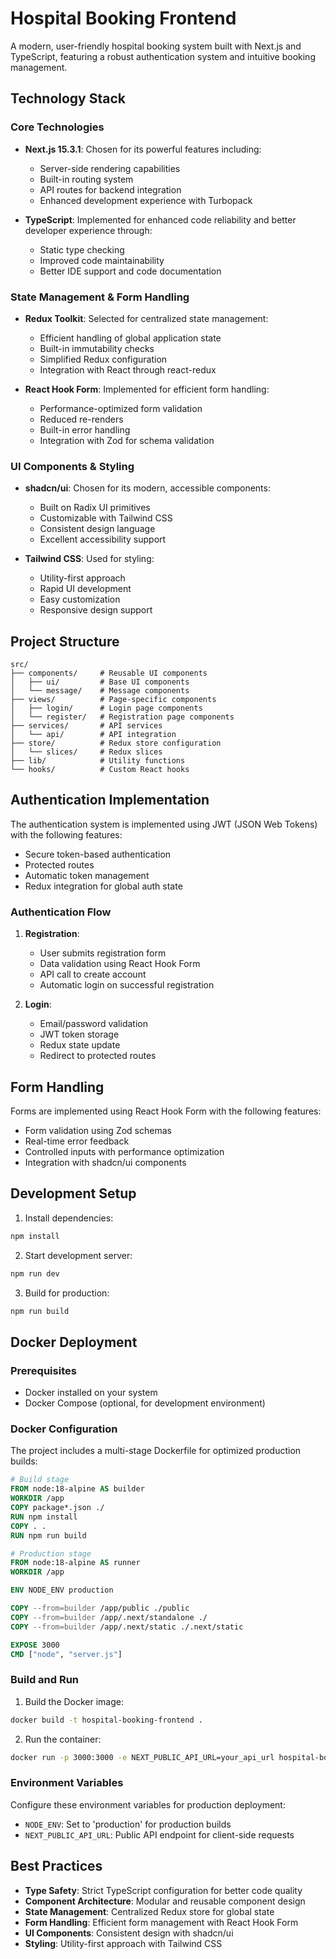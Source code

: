 # Hospital Booking Frontend

A modern, user-friendly hospital booking system built with Next.js and TypeScript, featuring a robust authentication system and intuitive booking management.

## Technology Stack

### Core Technologies

- **Next.js 15.3.1**: Chosen for its powerful features including:
  - Server-side rendering capabilities
  - Built-in routing system
  - API routes for backend integration
  - Enhanced development experience with Turbopack

- **TypeScript**: Implemented for enhanced code reliability and better developer experience through:
  - Static type checking
  - Improved code maintainability
  - Better IDE support and code documentation

### State Management & Form Handling

- **Redux Toolkit**: Selected for centralized state management:
  - Efficient handling of global application state
  - Built-in immutability checks
  - Simplified Redux configuration
  - Integration with React through react-redux

- **React Hook Form**: Implemented for efficient form handling:
  - Performance-optimized form validation
  - Reduced re-renders
  - Built-in error handling
  - Integration with Zod for schema validation

### UI Components & Styling

- **shadcn/ui**: Chosen for its modern, accessible components:
  - Built on Radix UI primitives
  - Customizable with Tailwind CSS
  - Consistent design language
  - Excellent accessibility support

- **Tailwind CSS**: Used for styling:
  - Utility-first approach
  - Rapid UI development
  - Easy customization
  - Responsive design support

## Project Structure

```
src/
├── components/     # Reusable UI components
│   ├── ui/         # Base UI components
│   └── message/    # Message components
├── views/          # Page-specific components
│   ├── login/      # Login page components
│   └── register/   # Registration page components
├── services/       # API services
│   └── api/        # API integration
├── store/          # Redux store configuration
│   └── slices/     # Redux slices
├── lib/            # Utility functions
└── hooks/          # Custom React hooks
```

## Authentication Implementation

The authentication system is implemented using JWT (JSON Web Tokens) with the following features:

- Secure token-based authentication
- Protected routes
- Automatic token management
- Redux integration for global auth state

### Authentication Flow

1. **Registration**:
   - User submits registration form
   - Data validation using React Hook Form
   - API call to create account
   - Automatic login on successful registration

2. **Login**:
   - Email/password validation
   - JWT token storage
   - Redux state update
   - Redirect to protected routes

## Form Handling

Forms are implemented using React Hook Form with the following features:

- Form validation using Zod schemas
- Real-time error feedback
- Controlled inputs with performance optimization
- Integration with shadcn/ui components

## Development Setup

1. Install dependencies:
```bash
npm install
```

2. Start development server:
```bash
npm run dev
```

3. Build for production:
```bash
npm run build
```

## Docker Deployment

### Prerequisites

- Docker installed on your system
- Docker Compose (optional, for development environment)

### Docker Configuration

The project includes a multi-stage Dockerfile for optimized production builds:

```dockerfile
# Build stage
FROM node:18-alpine AS builder
WORKDIR /app
COPY package*.json ./
RUN npm install
COPY . .
RUN npm run build

# Production stage
FROM node:18-alpine AS runner
WORKDIR /app

ENV NODE_ENV production

COPY --from=builder /app/public ./public
COPY --from=builder /app/.next/standalone ./
COPY --from=builder /app/.next/static ./.next/static

EXPOSE 3000
CMD ["node", "server.js"]
```

### Build and Run

1. Build the Docker image:
```bash
docker build -t hospital-booking-frontend .
```

2. Run the container:
```bash
docker run -p 3000:3000 -e NEXT_PUBLIC_API_URL=your_api_url hospital-booking-frontend
```

### Environment Variables

Configure these environment variables for production deployment:

- `NODE_ENV`: Set to 'production' for production builds
- `NEXT_PUBLIC_API_URL`: Public API endpoint for client-side requests


## Best Practices

- **Type Safety**: Strict TypeScript configuration for better code quality
- **Component Architecture**: Modular and reusable component design
- **State Management**: Centralized Redux store for global state
- **Form Handling**: Efficient form management with React Hook Form
- **UI Components**: Consistent design with shadcn/ui
- **Styling**: Utility-first approach with Tailwind CSS